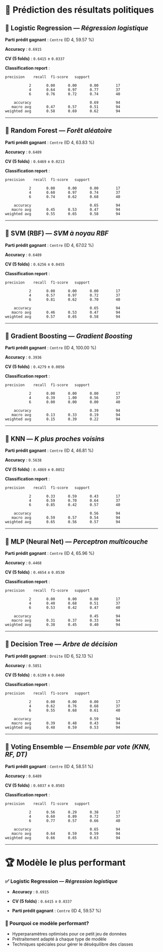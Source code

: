 # 🧠 Prédiction des résultats politiques

## 🔹 Logistic Regression — *Régression logistique*

**Parti prédit gagnant** : `Centre` (ID 4, 59.57 %)

**Accuracy** : `0.6915`

**CV (5 folds)** : `0.6415` ± `0.0337`


**Classification report** :

```text
precision    recall  f1-score   support

           2       0.00      0.00      0.00        17
           4       0.64      0.97      0.77        37
           6       0.76      0.72      0.74        40

    accuracy                           0.69        94
   macro avg       0.47      0.57      0.51        94
weighted avg       0.58      0.69      0.62        94
```

---

## 🔹 Random Forest — *Forêt aléatoire*

**Parti prédit gagnant** : `Centre` (ID 4, 63.83 %)

**Accuracy** : `0.6489`

**CV (5 folds)** : `0.6469` ± `0.0213`


**Classification report** :

```text
precision    recall  f1-score   support

           2       0.00      0.00      0.00        17
           4       0.60      0.97      0.74        37
           6       0.74      0.62      0.68        40

    accuracy                           0.65        94
   macro avg       0.45      0.53      0.47        94
weighted avg       0.55      0.65      0.58        94
```

---

## 🔹 SVM (RBF) — *SVM à noyau RBF*

**Parti prédit gagnant** : `Centre` (ID 4, 67.02 %)

**Accuracy** : `0.6489`

**CV (5 folds)** : `0.6256` ± `0.0455`


**Classification report** :

```text
precision    recall  f1-score   support

           2       0.00      0.00      0.00        17
           4       0.57      0.97      0.72        37
           6       0.81      0.62      0.70        40

    accuracy                           0.65        94
   macro avg       0.46      0.53      0.47        94
weighted avg       0.57      0.65      0.58        94
```

---

## 🔹 Gradient Boosting — *Gradient Boosting*

**Parti prédit gagnant** : `Centre` (ID 4, 100.00 %)

**Accuracy** : `0.3936`

**CV (5 folds)** : `0.4279` ± `0.0056`


**Classification report** :

```text
precision    recall  f1-score   support

           2       0.00      0.00      0.00        17
           4       0.39      1.00      0.56        37
           6       0.00      0.00      0.00        40

    accuracy                           0.39        94
   macro avg       0.13      0.33      0.19        94
weighted avg       0.15      0.39      0.22        94
```

---

## 🔹 KNN — *K plus proches voisins*

**Parti prédit gagnant** : `Centre` (ID 4, 46.81 %)

**Accuracy** : `0.5638`

**CV (5 folds)** : `0.4869` ± `0.0852`


**Classification report** :

```text
precision    recall  f1-score   support

           2       0.33      0.59      0.43        17
           4       0.59      0.70      0.64        37
           6       0.85      0.42      0.57        40

    accuracy                           0.56        94
   macro avg       0.59      0.57      0.54        94
weighted avg       0.65      0.56      0.57        94
```

---

## 🔹 MLP (Neural Net) — *Perceptron multicouche*

**Parti prédit gagnant** : `Centre` (ID 4, 65.96 %)

**Accuracy** : `0.4468`

**CV (5 folds)** : `0.4654` ± `0.0530`


**Classification report** :

```text
precision    recall  f1-score   support

           2       0.00      0.00      0.00        17
           4       0.40      0.68      0.51        37
           6       0.53      0.42      0.47        40

    accuracy                           0.45        94
   macro avg       0.31      0.37      0.33        94
weighted avg       0.38      0.45      0.40        94
```

---

## 🔹 Decision Tree — *Arbre de décision*

**Parti prédit gagnant** : `Droite` (ID 6, 52.13 %)

**Accuracy** : `0.5851`

**CV (5 folds)** : `0.6199` ± `0.0460`


**Classification report** :

```text
precision    recall  f1-score   support

           2       0.00      0.00      0.00        17
           4       0.62      0.76      0.68        37
           6       0.55      0.68      0.61        40

    accuracy                           0.59        94
   macro avg       0.39      0.48      0.43        94
weighted avg       0.48      0.59      0.53        94
```

---

## 🔹 Voting Ensemble — *Ensemble par vote (KNN, RF, DT)*

**Parti prédit gagnant** : `Centre` (ID 4, 58.51 %)

**Accuracy** : `0.6489`

**CV (5 folds)** : `0.6037` ± `0.0503`


**Classification report** :

```text
precision    recall  f1-score   support

           2       0.56      0.29      0.38        17
           4       0.60      0.89      0.72        37
           6       0.77      0.57      0.66        40

    accuracy                           0.65        94
   macro avg       0.64      0.59      0.59        94
weighted avg       0.66      0.65      0.63        94
```

---


# 🏆 Modèle le plus performant

### ✅ **Logistic Regression** — *Régression logistique*

- **Accuracy** : `0.6915`

- **CV (5 folds)** : `0.6415` ± `0.0337`

- **Parti prédit gagnant** : `Centre` (ID 4, 59.57 %)


### 🎯 Pourquoi ce modèle performant?

- Hyperparamètres optimisés pour ce petit jeu de données
- Prétraitement adapté à chaque type de modèle
- Techniques spéciales pour gérer le déséquilibre des classes